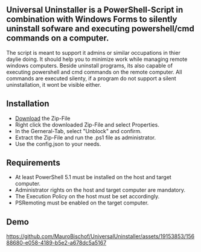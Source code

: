 <H2> Universal Uninstaller is a PowerShell-Script in combination with Windows Forms to silently uninstall sofware and executing powershell/cmd commands on a computer. </H2>

The script is meant to support it admins or similar occupations in thier daylie doing. It should help you to minimize work while managing remote windows computers. Beside uninstall programs, its also capable of executing powershell and cmd commands on the remote computer. All commands are executed silenty, if a program do not support a silent uninstallation, it wont be visible either.


<H2> Installation </H2>
<ul>
<li><a href="https://github.com/MauroBischof/UniversalUninstaller/archive/refs/tags/Latest.zip"> Download</a> the Zip-File </li>
<li>Right click the downloaded Zip-File and select Properties.</li>
<li>In the Gerneral-Tab, select "Unblock" and confirm.</li>
<li>Extract the Zip-File and run the .ps1 file as administrator.</li>
<li>Use the config.json to your needs.</li>
</ul> 


<H2> Requirements  </H2>
<ul>
<li>At least PowerShell 5.1 must be installed on the host and target computer.</li>
<li>Administrator rights on the host and target computer are mandatory.</li>
<li>The Execution Policy on the host must be set accordingly.</li>
<li>PSRemoting must be enabled on the target computer.</li>
</ul> 

<H2> Demo  </H2>

https://github.com/MauroBischof/UniversalUninstaller/assets/19153853/15688680-e058-4189-b5e2-a678dc5a5167
